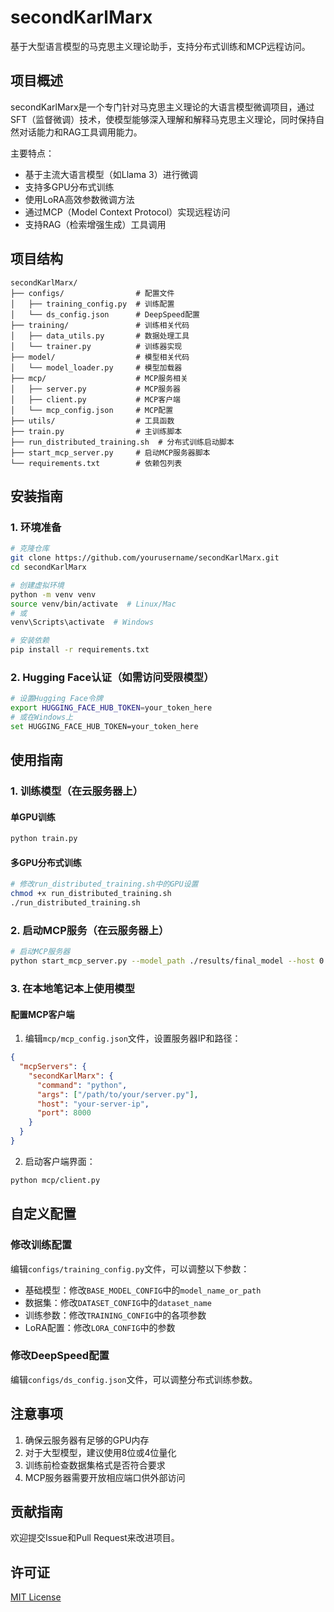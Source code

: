 # secondKarlMarx

基于大型语言模型的马克思主义理论助手，支持分布式训练和MCP远程访问。

## 项目概述

secondKarlMarx是一个专门针对马克思主义理论的大语言模型微调项目，通过SFT（监督微调）技术，使模型能够深入理解和解释马克思主义理论，同时保持自然对话能力和RAG工具调用能力。

主要特点：
- 基于主流大语言模型（如Llama 3）进行微调
- 支持多GPU分布式训练
- 使用LoRA高效参数微调方法
- 通过MCP（Model Context Protocol）实现远程访问
- 支持RAG（检索增强生成）工具调用

## 项目结构

```
secondKarlMarx/
├── configs/                # 配置文件
│   ├── training_config.py  # 训练配置
│   └── ds_config.json      # DeepSpeed配置
├── training/               # 训练相关代码
│   ├── data_utils.py       # 数据处理工具
│   └── trainer.py          # 训练器实现
├── model/                  # 模型相关代码
│   └── model_loader.py     # 模型加载器
├── mcp/                    # MCP服务相关
│   ├── server.py           # MCP服务器
│   ├── client.py           # MCP客户端
│   └── mcp_config.json     # MCP配置
├── utils/                  # 工具函数
├── train.py                # 主训练脚本
├── run_distributed_training.sh  # 分布式训练启动脚本
├── start_mcp_server.py     # 启动MCP服务器脚本
└── requirements.txt        # 依赖包列表
```

## 安装指南

### 1. 环境准备

```bash
# 克隆仓库
git clone https://github.com/yourusername/secondKarlMarx.git
cd secondKarlMarx

# 创建虚拟环境
python -m venv venv
source venv/bin/activate  # Linux/Mac
# 或
venv\Scripts\activate  # Windows

# 安装依赖
pip install -r requirements.txt
```

### 2. Hugging Face认证（如需访问受限模型）

```bash
# 设置Hugging Face令牌
export HUGGING_FACE_HUB_TOKEN=your_token_here
# 或在Windows上
set HUGGING_FACE_HUB_TOKEN=your_token_here
```

## 使用指南

### 1. 训练模型（在云服务器上）

#### 单GPU训练

```bash
python train.py
```

#### 多GPU分布式训练

```bash
# 修改run_distributed_training.sh中的GPU设置
chmod +x run_distributed_training.sh
./run_distributed_training.sh
```

### 2. 启动MCP服务（在云服务器上）

```bash
# 启动MCP服务器
python start_mcp_server.py --model_path ./results/final_model --host 0.0.0.0 --port 8000
```

### 3. 在本地笔记本上使用模型

#### 配置MCP客户端

1. 编辑`mcp/mcp_config.json`文件，设置服务器IP和路径：
```json
{
  "mcpServers": {
    "secondKarlMarx": {
      "command": "python",
      "args": ["/path/to/your/server.py"],
      "host": "your-server-ip",
      "port": 8000
    }
  }
}
```

2. 启动客户端界面：
```bash
python mcp/client.py
```

## 自定义配置

### 修改训练配置

编辑`configs/training_config.py`文件，可以调整以下参数：
- 基础模型：修改`BASE_MODEL_CONFIG`中的`model_name_or_path`
- 数据集：修改`DATASET_CONFIG`中的`dataset_name`
- 训练参数：修改`TRAINING_CONFIG`中的各项参数
- LoRA配置：修改`LORA_CONFIG`中的参数

### 修改DeepSpeed配置

编辑`configs/ds_config.json`文件，可以调整分布式训练参数。

## 注意事项

1. 确保云服务器有足够的GPU内存
2. 对于大型模型，建议使用8位或4位量化
3. 训练前检查数据集格式是否符合要求
4. MCP服务器需要开放相应端口供外部访问

## 贡献指南

欢迎提交Issue和Pull Request来改进项目。

## 许可证

[MIT License](LICENSE)
